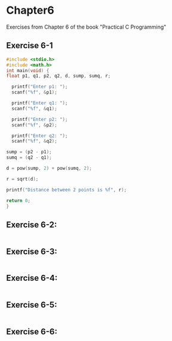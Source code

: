 # Chapter6
Exercises from Chapter 6 of the book "Practical C Programming"
## Exercise 6-1
```c
#include <stdio.h>
#include <math.h>
int main(void) {
float p1, q1, p2, q2, d, sump, sumq, r;

  printf("Enter p1: ");
  scanf("%f", &p1);

  printf("Enter q1: ");
  scanf("%f", &q1);

  printf("Enter p2: ");
  scanf("%f", &p2);

  printf("Enter q2: ");
  scanf("%f", &q2);

sump = (p2 - p1);
sumq = (q2 - q1);

d = pow(sump, 2) + pow(sumq, 2);

r = sqrt(d);

printf("Distance between 2 points is %f", r);

return 0;
}
```
## Exercise 6-2:
```c
```
## Exercise 6-3:
```c
```
## Exercise 6-4:
```c
```
## Exercise 6-5:
```c
```
## Exercise 6-6:
```c
```
